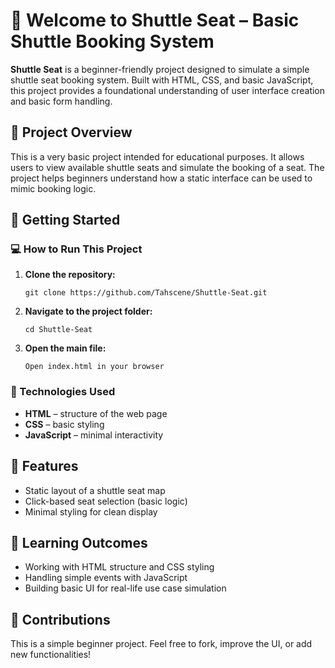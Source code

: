 
<h1>🚌 Welcome to <strong>Shuttle Seat</strong> – Basic Shuttle Booking System</h1>
<p>
  <strong>Shuttle Seat</strong> is a beginner-friendly project designed to simulate a simple shuttle seat booking system. Built with HTML, CSS, and basic JavaScript, this project provides a foundational understanding of user interface creation and basic form handling.
</p>

<h2>📄 Project Overview</h2>
<p>
This is a very basic project intended for educational purposes. It allows users to view available shuttle seats and simulate the booking of a seat. The project helps beginners understand how a static interface can be used to mimic booking logic.
</p>

<h2>🚀 Getting Started</h2>
<h3>💻 How to Run This Project</h3>
<ol>
  <li><strong>Clone the repository:</strong>
    <pre><code>git clone https://github.com/Tahscene/Shuttle-Seat.git</code></pre>
  </li>
  <li><strong>Navigate to the project folder:</strong>
    <pre><code>cd Shuttle-Seat</code></pre>
  </li>
  <li><strong>Open the main file:</strong>
    <pre><code>Open index.html in your browser</code></pre>
  </li>
</ol>

<h3>🔧 Technologies Used</h3>
<ul>
  <li><strong>HTML</strong> – structure of the web page</li>
  <li><strong>CSS</strong> – basic styling</li>
  <li><strong>JavaScript</strong> – minimal interactivity</li>
</ul>

<h2>🎯 Features</h2>
<ul>
  <li>Static layout of a shuttle seat map</li>
  <li>Click-based seat selection (basic logic)</li>
  <li>Minimal styling for clean display</li>
</ul>

<h2>🧠 Learning Outcomes</h2>
<ul>
  <li>Working with HTML structure and CSS styling</li>
  <li>Handling simple events with JavaScript</li>
  <li>Building basic UI for real-life use case simulation</li>
</ul>

<h2>💺 Contributions</h2>
<p>This is a simple beginner project. Feel free to fork, improve the UI, or add new functionalities!</p>
